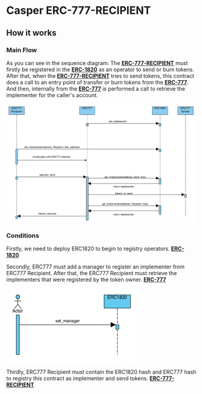 # Casper ERC-777-RECIPIENT

## How it works
### Main Flow
As you can see in the sequence diagram: The [**ERC-777-RECIPIENT**](../../../erc777-recipient/README.md) must firstly be registered in the [**ERC-1820**](../../../erc1820/README.md) as an operator to send or burn tokens.
After that, when the [**ERC-777-RECIPIENT**](../../../erc777-recipient/README.md) tries to send tokens, this contract does a call to an entry point of transfer or burn tokens from the [**ERC-777**](../../../erc777/README.md).
And then, internally from the [**ERC-777**](../../../erc777/README.md) is performed a call to retrieve the implementer for the caller's account.

![](../../../images/erc777_recipient.png)


### Conditions
Firstly, we need to deploy ERC1820 to begin to registry operators. [**ERC-1820**](../../../erc1820/README.md)

Secondly, ERC777 must add a manager to register an implementer from ERC777 Recipient. 
After that, the ERC777 Recipient must retrieve the implementers that were registered by the token owner. [**ERC-777**](../../../erc777/README.md)

<img src="../../../images/erc1820-deploy-flow.png" alt="erc1820-deploy-flow" title="erc1820-deploy-flow">

Thirdly, ERC777 Recipient must contain the ERC1820 hash and ERC777 hash to registry this contract as implementer and send tokens. [**ERC-777-RECIPIENT**](../../../erc777-recipient/README.md)
